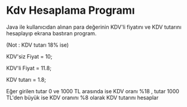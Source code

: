 # Kdv Hesaplama Programı
Java ile kullanıcıdan alınan para değerinin KDV'li fiyatını ve KDV tutarını hesaplayıp ekrana bastıran program.

(Not : KDV tutarı 18% ise)

KDV'siz Fiyat = 10;

KDV'li Fiyat = 11.8;

KDV tutarı = 1.8;

Eğer girilen tutar 0 ve 1000 TL arasında ise KDV oranı %18 , tutar 1000 TL'den büyük ise KDV oranını %8 olarak KDV tutarını hesaplar
